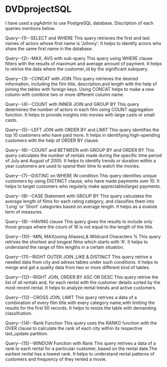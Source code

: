 # DVDprojectSQL
I have used a pgAdmin to use PostgreSQL database.
Discription of each queries mentions below.

Query--(1)--SELECT and WHERE
This query retrieves the first and last names of actors whose first name is 'Johnny'. 
It helps to identify actors who share the same first name in the database.

Query--(2)--MAX, AVG with sub-query 
This query using  WHERE clause filters with the results of maximum and average amount of payment.
It helps to retrive the data where the customer_id by the significant subquery.

Query--(3)--CONCAT with JOIN
This query retrieves the desired information, including the film title, description,and length with the help of joining the tables with foreign keys.
Using CONCAT helps to make a new column with combine two or more different column name.

Query--(4)--COUNT with INNER JOIN and GROUP BY
This query determines the number of actors in each film using COUNT aggregation function.
It helps to provide insights into  movies with large casts or small casts.

Query--(5)--LEFT JOIN with ORDER BY and LIMIT
This query identifies the top 10 customers who have paid more. 
It helps in identifying high-spending customers with the help of ORDER BY clause.

Query--(6)--COUNT and BETWEEN with GROUP BY and ORDER BY
This query calculates the number of rentals  made during the specific time period of July and August of 2005. 
It helps to identify trends or duration within a year customers are used to spend their time to watch the movies.

Query--(7)--DISTINC on WHERE IN condition
This query identifies unique customers by using DISTINCT clause, who have made payments over 10. 
It helps to target customers who regularly make appreciable(large) payments.

Query--(8)--CASE Statement with GROUP BY
This query calculates the average length of films for each rating category, and classifies them into 'Long' or 'Short' categories based on average length. 
It helps as a evalute term of measures.

Query--(9)--HAVING clause
This query gives the results to include only those groups where the count of 16 is not equal to the length of the title. 

Query--(10)--MIN, MAX(using Aliases),& Wildcard Characters % 
This query retrives the shortest and longest films which starts with 'A'. 
It helps to understand the range of film lengths in a certain situation.

Query--(11)--RIGHT OUTER JOIN ,LIKE & DISTINCT
This query retrive a needed data from city and adress tables under such conditions.
It helps to merge and get a quality data from two or more different kind of tables. 

Query--(12)--RIGHT JOIN, ORDER BY ASC OR DESC
This query retrive the list of all rentals and, for each rental with the customer details sorted by the most recent rental. 
It helps to analyze rental trends and active customers.

Query--(13)--CROSS JOIN, LIMIT
This query retrives a data of a combination of every film title with every category name,with limiting the results for the first 50 records.
It helps to resize the table with demanding classifcation.

Query--(14)--Rank Function
This query uses the RANK() function with the OVER clause to calculate the rank of each city within its respective last_update partition.

Query--(15)--WINDOW Function with Rank
This query retrives a data of a rank to each rental for a particular customer, based on the rental date.The earliest rental has a lowest rank.
It helps to understand rental patterns of customers and frequency of they rented a movie.

